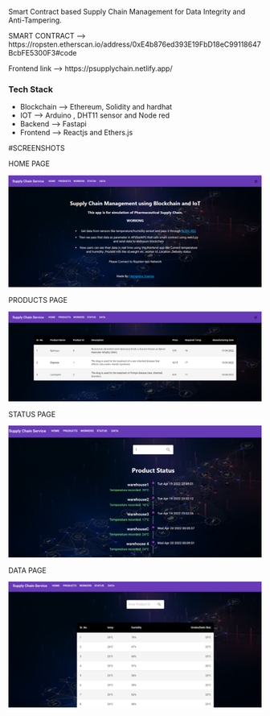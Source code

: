 Smart Contract based Supply Chain Management for Data Integrity and Anti-Tampering.
<p> SMART CONTRACT -->  https://ropsten.etherscan.io/address/0xE4b876ed393E19FbD18eC99118647BcbFE5300F3#code </p>
<p> Frontend link  --> https://psupplychain.netlify.app/ </p>

<h3> Tech Stack </h3>
<ul>
  <li>Blockchain --> Ethereum, Solidity and hardhat </li>
  <li> IOT --> Arduino , DHT11 sensor  and Node red </li>
  <li> Backend --> Fastapi </li>
  <li> Frontend --> Reactjs and Ethers.js </li>
</ul>

#SCREENSHOTS

<p>HOME PAGE </p>

![](Screenshots/Home.png)

<p>PRODUCTS PAGE</p>

![](Screenshots/Products.png)

<p>STATUS PAGE</p>

![](Screenshots/status.png)

<p>DATA PAGE</p>

![](Screenshots/Data.png)
